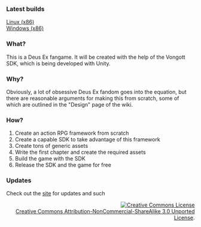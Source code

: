 ### Latest builds
<a href="https://github.com/mrzapp/vongott/raw/master/build/vongott_linux_x86.zip">Linux (x86)</a>  
<a href="https://github.com/mrzapp/vongott/raw/master/build/vongott_win_x86.zip">Windows (x86)</a>

### What?
This is a Deus Ex fangame. It will be created with the help of the Vongott SDK, which is being developed with Unity.

### Why?
Obviously, a lot of obsessive Deus Ex fandom goes into the equation, but there are reasonable arguments for making this from scratch, some of which are outlined in the "Design" page of the wiki.

### How?
1. Create an action RPG framework from scratch
2. Create a capable SDK to take advantage of this framework
3. Create tons of generic assets
4. Write the first chapter and create the required assets
5. Build the game with the SDK
6. Release the SDK and the game for free

### Updates
Check out the [site](http://jeppezapp.com/vongott) for updates and such

<p align=right>
  <a rel="license" href="http://creativecommons.org/licenses/by-nc-sa/3.0/deed.en_US"><img alt="Creative Commons License" style="border-width:0" src="http://i.creativecommons.org/l/by-nc-sa/3.0/88x31.png" /></a>
  <br />
  <a rel="license" href="http://creativecommons.org/licenses/by-nc-sa/3.0/deed.en_US">Creative Commons Attribution-NonCommercial-ShareAlike 3.0 Unported License</a>.
</p>
